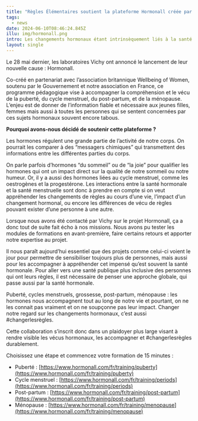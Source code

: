 ```yaml
---
title: "Règles Élémentaires soutient la plateforme Hormonall créée par les laboratoires Vichy, et s’engage pour la santé hormonale"
tags:
  - news
date: 2024-06-10T08:46:24.845Z
illu: img/hormonall.png
intro: Les changements hormonaux étant intrinsèquement liés à la santé menstruelle, ils ont un impact majeur sur la vie des personnes qui ont leurs règles…
layout: single
---
```

Le 28 mai dernier, les laboratoires Vichy ont annoncé le lancement de leur nouvelle cause : Hormonall. 

Co-créé en partenariat avec l’association britannique Wellbeing of Women, soutenu par le Gouvernement et notre association en France, ce programme pédagogique vise à accompagner la compréhension et le vécu de la puberté, du cycle menstruel, du post-partum, et de la ménopause. L’enjeu est de donner de l’information fiable et nécessaire aux jeunes filles, femmes mais aussi à toutes les personnes qui se sentent concernées par ces sujets hormonaux souvent encore tabous.

**Pourquoi avons-nous décidé de soutenir cette plateforme ?**

Les hormones régulent une grande partie de l’activité de notre corps. On pourrait les comparer à des “messagers chimiques” qui transmettent des informations entre les différentes parties du corps.

On parle parfois d’hormones “du sommeil” ou de “la joie” pour qualifier les hormones qui ont un impact direct sur la qualité de notre sommeil ou notre humeur. Or, il y a aussi des hormones liées au cycle menstruel, comme les oestrogènes et la progestérone. Les interactions entre la santé hormonale et la santé menstruelle sont donc à prendre en compte si on veut appréhender les changements de règles au cours d’une vie, l’impact d’un changement hormonal, ou encore les différences de vécu de règles pouvant exister d’une personne à une autre.

Lorsque nous avons été contacté par Vichy sur le projet Hormonall, ça a donc tout de suite fait écho à nos missions. Nous avons pu tester les modules de formations en avant-première, faire certains retours et apporter notre expertise au projet.

Il nous paraît aujourd’hui essentiel que des projets comme celui-ci voient le jour pour permettre de sensibiliser toujours plus de personnes, mais aussi pour les accompagner à appréhender cet impensé qu’est souvent la santé hormonale. Pour aller vers une santé publique plus inclusive des personnes qui ont leurs règles, il est nécessaire de penser une approche globale, qui passe aussi par la santé hormonale.

Puberté, cycles menstruels, grossesse, post-partum, ménopause :  les hormones nous accompagnent tout au long de notre vie et pourtant, on ne les connait pas vraiment et on ne soupçonne pas leur impact. Changer notre regard sur les changements hormonaux, c’est aussi #changerlesrègles.

Cette collaboration s’inscrit donc dans un plaidoyer plus large visant à rendre visible les vécus hormonaux, les accompagner et #changerlesrègles durablement.

Choisissez une étape et commencez votre formation de 15 minutes :
* Puberté : [https://www.hormonall.com/fr/training/puberty](https://www.hormonall.com/fr/training/puberty)
* Cycle menstruel : [https://www.hormonall.com/fr/training/periods](https://www.hormonall.com/fr/training/periods)
* Post-partum : [https://www.hormonall.com/fr/training/post-partum](https://www.hormonall.com/fr/training/post-partum)
* Ménopause : [https://www.hormonall.com/fr/training/menopause](https://www.hormonall.com/fr/training/menopause)